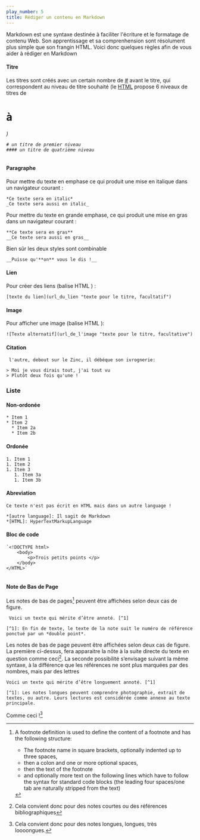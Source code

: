 ```yaml
---
play_number: 5
title: Rédiger un contenu en Markdown
---
```


Markdown est une syntaxe destinée à faciliter l'écriture et le formatage de contenu Web. Son apprentissage et sa comprenhension sont résolument plus simple que son frangin HTML. Voici donc quelques règles afin de vous aider à rédiger en Markdown
#### Titre
Les titres sont créés avec un certain nombre de [#](https://fr.wikipedia.org/wiki/Croisillon_(signe)) avant le titre, qui correspondent au niveau de titre souhaité (le [HTML](https://fr.wikipedia.org/wiki/HTML) propose 6 niveaux de titres de <h1> à <h6>)
	
```
# un titre de premier niveau
#### un titre de quatrième niveau
```

#### Paragraphe
Pour mettre du texte en emphase ce qui produit une mise en italique dans un navigateur courant :

```
*Ce texte sera en italic*
_Ce texte sera aussi en italic_
```

Pour mettre du texte en grande emphase, ce qui produit une mise en gras dans un navigateur courant :

```
**Ce texte sera en gras**
__Ce texte sera aussi en gras__
```

Bien sûr les deux styles sont combinable

```
__Puisse qu'**on** vous le dis !__
```

#### Lien
Pour créer des liens (balise HTML <a>) :

```
[texte du lien](url_du_lien "texte pour le titre, facultatif")

```

#### Image
Pour afficher une image (balise HTML <img>):

```
![Texte alternatif](url_de_l'image "texte pour le titre, facultative")

```

#### Citation

```
 l'autre, debout sur le Zinc, il débéque son ivrognerie:

> Moi je vous dirais tout, j'ai tout vu
> Plutôt deux fois qu'une !

```

### Liste
#### Non-ordonée

```
* Item 1
* Item 2
  * Item 2a
  * Item 2b

```

#### Ordonée

```
1. Item 1
1. Item 2
1. Item 3
   1. Item 3a
   1. Item 3b

```

#### Abreviation

```
Ce texte n'est pas écrit en HTML mais dans un autre language !

*[autre language]: Il sagit de Markdown
*[HTML]: HyperTextMarkupLanguage

```

#### Bloc de code

```
`<!DOCTYPE html>
    <body>
        <p>Trois petits points </p>
    </body>
</HTML>`


```

#### Note de Bas de Page
Les notes de bas de pages[^1] peuvent être affichées selon deux cas de figure.

```
 Voici un texte qui mérite d’être annoté. [^1]

[^1]: En fin de texte, le texte de la note suit le numéro de référence ponctué par un *double point*.
```

Les notes de bas de page peuvent être affichées selon deux cas de figure. La première ci-dessus, fera apparaitre la nôte à la suite directe du texte en question comme ceci[^A].
La seconde possibilité s’envisage suivant la même syntaxe, à la différence que les références ne sont plus marquées par des nombres, mais par des lettres

```
Voici un texte qui mérite d’être longuement annoté. [^1]

[^1]: Les notes longues peuvent comprendre photographie, extrait de textes, ou autre. Leurs lectures est considérée comme annexe au texte principale.
```

Comme ceci ![^2] 

[^A]:
	Cela convient donc pour des notes courtes ou des références bibliographiques

[^1]:
	A footnote definition is used to define the content of a footnote and has the following structure:

	*  The footnote name in square brackets, optionally indented up to three spaces,
	*  then a colon and one or more optional spaces,
	*  then the text of the footnote
	* and optionally more text on the following lines which have to follow the syntax for standard code blocks (the leading four spaces/one tab are naturally stripped from the text)

[^2]:
	Cela convient donc pour des notes longues, longues, très loooongues.